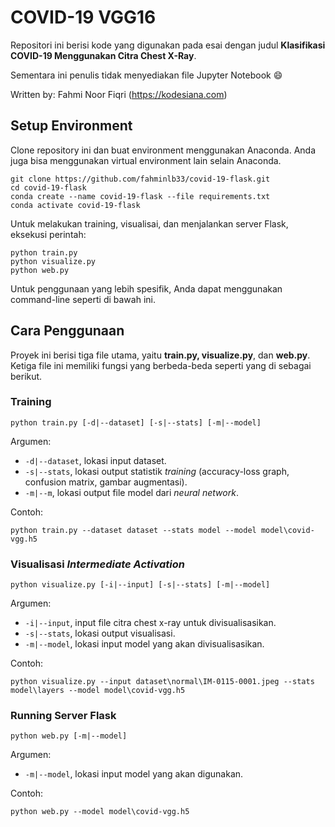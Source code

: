 # COVID-19 VGG16

Repositori ini berisi kode yang digunakan pada esai dengan judul 
**Klasifikasi COVID-19 Menggunakan Citra Chest X-Ray**.

Sementara ini penulis tidak menyediakan file Jupyter Notebook :smile:

Written by: Fahmi Noor Fiqri (https://kodesiana.com)

## Setup Environment

Clone repository ini dan buat environment menggunakan Anaconda.
Anda juga bisa menggunakan virtual environment lain selain Anaconda.

```
git clone https://github.com/fahminlb33/covid-19-flask.git
cd covid-19-flask
conda create --name covid-19-flask --file requirements.txt
conda activate covid-19-flask
```

Untuk melakukan training, visualisai, dan menjalankan server Flask,
eksekusi perintah:

```
python train.py
python visualize.py
python web.py
```

Untuk penggunaan yang lebih spesifik, Anda dapat menggunakan command-line
seperti di bawah ini.

## Cara Penggunaan

Proyek ini berisi tiga file utama, yaitu **train.py, visualize.py**, dan
**web.py**. Ketiga file ini memiliki fungsi yang berbeda-beda seperti yang
di sebagai berikut.

### Training

```
python train.py [-d|--dataset] [-s|--stats] [-m|--model]
```

Argumen:

- `-d|--dataset`, lokasi input dataset.
- `-s|--stats`, lokasi output statistik *training* (accuracy-loss graph,
  confusion matrix, gambar augmentasi).
- `-m|--m`, lokasi output file model dari *neural network*.

Contoh:

```
python train.py --dataset dataset --stats model --model model\covid-vgg.h5
```

### Visualisasi *Intermediate Activation*

```
python visualize.py [-i|--input] [-s|--stats] [-m|--model]
```

Argumen:

- `-i|--input`, input file citra chest x-ray untuk divisualisasikan.
- `-s|--stats`, lokasi output visualisasi.
- `-m|--model`, lokasi input model yang akan divisualisasikan.

Contoh:

```
python visualize.py --input dataset\normal\IM-0115-0001.jpeg --stats model\layers --model model\covid-vgg.h5
```

### Running Server Flask

```
python web.py [-m|--model]
```

Argumen:

- `-m|--model`, lokasi input model yang akan digunakan.

Contoh:

```
python web.py --model model\covid-vgg.h5
```
